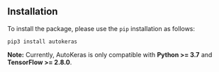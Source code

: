 ## Installation

To install the package, please use the `pip` installation as follows:

```shell
pip3 install autokeras
```


**Note:** Currently, AutoKeras is only compatible with **Python >= 3.7** and **TensorFlow >= 2.8.0**.
